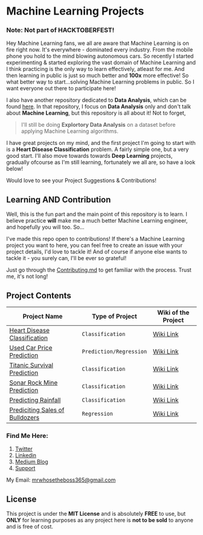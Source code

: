 # Machine Learning Projects

### **Note**: Not part of **HACKTOBERFEST**!

Hey Machine Learning fans, we all are aware that Machine Learning is on fire right now. It's everywhere - dominated every industry. From the mobile phone you hold to the mind blowing autonomous cars. So recently I started experimenting & started exploring the vast domain of Machine Learning and I think practicing is the only way to learn effectively, atleast for me. And then learning in public is just so much better and **100x** more effective! So what better way to start...solving Machine Learning problems in public. So I want everyone out there to participate here!

I also have another repository dedicated to **Data Analysis**, which can be found [here](https://github.com/muhammadanas0716/Data-Science-Projects---EDA). In that repository, I focus on **Data Analysis** only and don't talk about **Machine Learning**, but this repository is all about it! Not to forget, 

> I'll still be doing **Explortory Data Analysis** on a dataset before applying Machine Learning algorithms. 

I have great projects on my mind, and the first project I'm going to start with is a **Heart Disease Classification** problem. A fairly simple one, but a very good start. I'll also move towards towards **Deep Learning** projects, gradually ofcourse as I'm still learning, fortunately we all are, so have a look below!

Would love to see your Project Suggestions & Contributions!

## Learning AND Contribution
Well, this is the fun part and the main point of this repository is to learn. I believe practice **will** make me a much better Machine Learning engineer, and hopefully you will too. So...

I've made this repo open to contributions! If there's a Machine Learning project you want to here, you can feel free to create an issue with your project details, I'd love to tackle it! And of course if anyone else wants to tackle it - you surely can, I'll be ever so grateful!

Just go through the [Contributing.md](https://github.com/muhammadanas0716/Machine-Learning-Projects-101/blob/main/Contributing.md) to get familiar with the process. Trust me, it's not long!

## Project Contents
| Project Name                                                                                                                                                      | Type of Project                                   |Wiki of the  Project                                                                                                                                        |
|-------------------------------------------------------------------------------------------------------------------------------------------------------------------|---------------------------------------------------|------------------------------------------------------------------------------------------------------------------------------------------------------------|
| [Heart Disease Classification](https://github.com/muhammadanas0716/Machine-Learning-Projects-101/tree/main/Heart%20Disease%20Classification)                      | `Classification`                                  | [Wiki Link](https://github.com/muhammadanas0716/Machine-Learning-Projects-101/wiki/Heart-Disease-Classification)                                           |
| [Used Car Price Prediction](https://github.com/muhammadanas0716/Machine-Learning-Projects-101/tree/main/Used%20Car%20Price%20Prediction)                          | `Prediction/Regression`                           | [Wiki Link](https://github.com/muhammadanas0716/Machine-Learning-Projects-101/wiki/Used-Car-Price-Prediction)                                              |
| [Titanic Survival Prediction](https://github.com/muhammadanas0716/Machine-Learning-Projects-101/tree/main/Titanic%20-%20Machine%20Learning%20from%20Disaster)     | `Classification`                                  | [Wiki Link](https://github.com/muhammadanas0716/Machine-Learning-Projects-101/wiki/Titanic-Machine-Learning-from-Disaster)                                 |
| [Sonar Rock Mine Prediction](https://github.com/muhammadanas0716/Machine-Learning-Projects-101/tree/main/Sonar%20Rock%20Mine%20Prediction)                        | `Classification`                                  | [Wiki Link](https://github.com/muhammadanas0716/Machine-Learning-Projects-101/wiki/Sonar-Rock-Mine-Prediction)                                             |
| [Predicting Rainfall](https://github.com/muhammadanas0716/Machine-Learning-Projects-101/tree/main/Rainfall%20Prediction)                                          | `Classification`                                  | [Wiki Link](https://github.com/muhammadanas0716/Machine-Learning-Projects-101/wiki/Predicting-Rainfall)                                                    |
| [Prediciting Sales of Bulldozers](https://github.com/muhammadanas0716/Machine-Learning-Projects-101/tree/main/House%20Prediction%20(UCI))                       | `Regression`                                      | [Wiki Link](https://github.com/muhammadanas0716/Machine-Learning-Projects-101/wiki/House-Prediction-(UCI-NEW-BOSTON))                                      |

### Find Me Here:
1. [Twitter](https://twitter.com/MuhammadAnas707)
2. [Linkedin](https://www.linkedin.com/in/muhammad-anas-63744b235/)
3. [Medium Blog](https://medium.com/@muhammadanas0716)
4. [Support](https://www.buymeacoffee.com/muhammadanas)

My Email: mrwhosetheboss365@gmail.com

## License  
This project is under the **MIT License** and is absolutely **FREE** to use, but **ONLY** for learning purposes as any project here is **not to be sold** to anyone and is free of cost.
